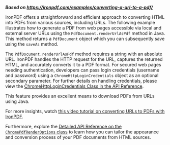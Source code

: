 ***Based on <https://ironpdf.com/examples/converting-a-url-to-a-pdf/>***

IronPDF offers a straightforward and efficient approach to converting HTML into PDFs from various sources, including URLs. The following example illustrates how to generate a PDF from web pages accessible via local and external server URLs using the `PdfDocument.renderUrlAsPdf` method in Java. This method returns a `PdfDocument` object which you can subsequently save using the `saveAs` method.

The `PdfDocument.renderUrlAsPdf` method requires a string with an absolute URL. IronPDF handles the HTTP request for the URL, captures the returned HTML, and accurately converts it to a PDF format. For secured web pages needing authentication, developers can pass login credentials (username and password) using a `ChromeHttpLoginCredentials` object as an optional secondary parameter. For further details on handling credentials, please view the [ChromeHttpLoginCredentials Class in the API Reference](https://ironpdf.com/java/object-reference/api/).

This feature provides an excellent means to download PDFs from URLs using Java.

For more insights, watch [this video tutorial on converting URLs to PDFs with IronPDF](https://youtu.be/1yIlV74P3Ok).

Furthermore, explore the [Detailed API Reference on the `ChromePdfRenderOptions` class](https://ironpdf.com/java/object-reference/api/com/ironsoftware/ironpdf/render/ChromePdfRenderOptions.html) to learn how you can tailor the appearance and conversion process of your PDF documents from HTML sources.